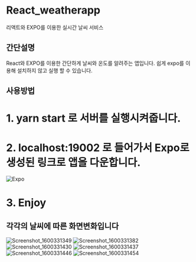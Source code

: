 # React_weatherapp

리액트와 EXPO를 이용한 실시간 날씨 서비스

## 간단설명

React와 EXPO를 이용한 간단하게 날씨와 온도를 알려주는 앱입니다.
쉽게 expo를 이용해 설치하지 않고 실행 할 수 있습니다.

## 사용방법

# 1. yarn start 로 서버를 실행시켜줍니다.
# 2. localhost:19002 로 들어가서 Expo로 생성된 링크로 앱을 다운합니다.
![Expo](https://github.com/kl529/React_weatherapp/blob/master/assets/expo.png)
# 3. Enjoy


## 각각의 날씨에 따른 화면변화입니다

![Screenshot_1600331349](https://user-images.githubusercontent.com/17926024/93446234-3148cd80-f90c-11ea-8a71-c2cb4151d3fd.png)
![Screenshot_1600331382](https://user-images.githubusercontent.com/17926024/93446252-31e16400-f90c-11ea-8995-1471f903de05.png)
![Screenshot_1600331430](https://user-images.githubusercontent.com/17926024/93446262-3279fa80-f90c-11ea-9dc2-67824071405c.png)
![Screenshot_1600331437](https://user-images.githubusercontent.com/17926024/93446266-33129100-f90c-11ea-9374-df7f05b79f9b.png)
![Screenshot_1600331446](https://user-images.githubusercontent.com/17926024/93446270-33129100-f90c-11ea-8b4d-7c751e4d3fec.png)
![Screenshot_1600331454](https://user-images.githubusercontent.com/17926024/93446274-33ab2780-f90c-11ea-94c8-0c022e73e9d1.png)
